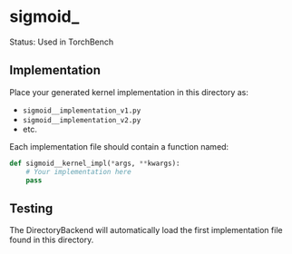 # sigmoid_

Status: Used in TorchBench

## Implementation

Place your generated kernel implementation in this directory as:
- `sigmoid__implementation_v1.py`
- `sigmoid__implementation_v2.py`
- etc.

Each implementation file should contain a function named:
```python
def sigmoid__kernel_impl(*args, **kwargs):
    # Your implementation here
    pass
```

## Testing

The DirectoryBackend will automatically load the first implementation file found in this directory.
